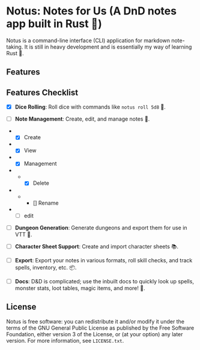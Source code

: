 # Notus: Notes for Us (A DnD notes app built in Rust 🦀)

Notus is a command-line interface (CLI) application for markdown note-taking. It is still in heavy development and is essentially my way of learning Rust 📘.

## Features

## Features Checklist

- [x] **Dice Rolling**: Roll dice with commands like `notus roll 5d8` 🎲.

- [ ] **Note Management**: Create, edit, and manage notes 📝.
- - [x] Create
- - [x] View
- - [x] Management
- - - [x] Delete
- - - [] Rename
- - [ ] edit

- [ ] **Dungeon Generation**: Generate dungeons and export them for use in VTT 🏰.

- [ ] **Character Sheet Support**: Create and import character sheets 📚.

- [ ] **Export**: Export your notes in various formats, roll skill checks, and track spells, inventory, etc. 📦.

- [ ] **Docs**: D&D is complicated; use the inbuilt docs to quickly look up spells, monster stats, loot tables, magic items, and more! 📖.

## License

Notus is free software: you can redistribute it and/or modify it under the terms of the GNU General Public License as published by the Free Software Foundation, either version 3 of the License, or (at your option) any later version. For more information, see `LICENSE.txt`.
